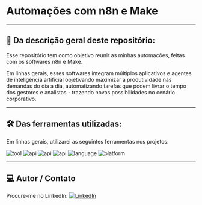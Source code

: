 # Automações com n8n e Make

---

## 📖 Da descrição geral deste repositório:

Esse repositório tem como objetivo reunir as minhas automações, feitas com os softwares n8n e Make.

Em linhas gerais, esses softwares integram múltiplos aplicativos e agentes de inteligência artificial objetivando maximizar a produtividade nas demandas do dia a dia, automatizando tarefas que podem livrar o tempo dos gestores e analistas - trazendo novas possibilidades no cenário corporativo.

---

## 🛠 Das ferramentas utilizadas:

Em linhas gerais, utilizarei as seguintes ferramentas nos projetos:

![tool](https://img.shields.io/badge/tool-n8n-blue)
![api](https://img.shields.io/badge/API-OpenAI-black)
![api](https://img.shields.io/badge/API-Google%20Sheets-brightgreen)
![api](https://img.shields.io/badge/API-Gmail-red)
![language](https://img.shields.io/badge/language-JavaScript-yellow)
![platform](https://img.shields.io/badge/platform-GitHub-lightgrey)

---

## 💻 Autor / Contato

Procure-me no LinkedIn: [![LinkedIn](https://img.shields.io/badge/LinkedIn-0077B5?style=for-the-badge&logo=linkedin&logoColor=white)](https://www.linkedin.com/in/ricardogarcia56/)

